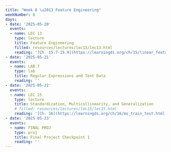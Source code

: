 ```yaml
---
title: "Week 8 \u2013 Feature Engineering"
weekNumber: 8
days:
- date: '2025-05-20'
  events:
  - name: LEC 13
    type: lecture
    title: Feature Engineering
    filled: resources/lectures/lec13/lec13.html
    reading: '[Ch. 15.7-15.9](https://learningds.org/ch/15/linear_feature_eng.html)'
- date: '2025-05-21'
  events:
  - name: LAB 7
    type: lab
    title: Regular Expressions and Text Data
    reading: ''
- date: '2025-05-22'
  events:
  - name: LEC 15
    type: lecture
    title: Standardization, Multicollinearity, and Generalization
    # filled: resources/lectures/lec15/lec15.html
    reading: '[Ch. 16](https://learningds.org/ch/16/ms_train_test.html), [17.6](https://learningds.org/ch/17/inf_pred_gen_prob.html)'
- date: '2025-05-23'
  events:
  - name: FINAL PROJ
    type: proj
    title: Final Project Checkpoint 1
    reading: ''
---
```

